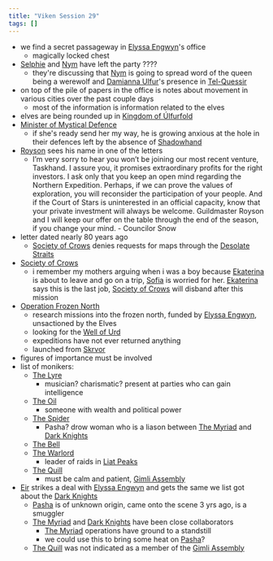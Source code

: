 ```yaml
---
title: "Viken Session 29"
tags: []
---
```


- we find a secret passageway in [Elyssa Engwyn](posts/NPCs/Elyssa%20Engwyn.md)'s office
    - magically locked chest
- [Selphie](posts/NPCs/Selphie.md) and [Nym](posts/NPCs/Nym.md) have left the party ????
    - they're discussing that [Nym](posts/NPCs/Nym.md) is going to spread word of the queen being a werewolf and [Damianna Ulfur](posts/NPCs/Damianna%20Ulfur.md)'s presence in [Tel-Quessir](posts/Places/Tel-Quessir.md)
- on top of the pile of papers in the office is notes about movement in various cities over the past couple days
    - most of the information is information related to the elves
- elves are being rounded up in [Kingdom of Úlfurfold](posts/Places/Kingdom%20of%20%C3%9Alfurfold.md)
- [Minister of Mystical Defence](Minister%20of%20Mystical%20Defence)
    - if she's ready send her my way, he is growing anxious at the hole in their defences left by the absence of [Shadowhand](Shadowhand)
- [Royson](posts/PCs/Royson.md) sees his name in one of the letters 
    - I’m very sorry to hear you won’t be joining our most recent venture, Taskhand. I assure you, it promises extraordinary profits for the right investors. I ask only that you keep an open mind regarding the Northern Expedition. Perhaps, if we can prove the values of exploration, you will reconsider the participation of your people. And if the Court of Stars is uninterested in an official capacity, know that your private investment will always be welcome. Guildmaster Royson and I will keep our offer on the table through the end of the season, if you change your mind. - Councilor Snow
- letter dated nearly 80 years ago
    - [Society of Crows](posts/Organizations/Society%20of%20Crows.md) denies requests for maps through the [Desolate Straits](posts/Places/Desolate%20Straits.md)
- [Society of Crows](posts/Organizations/Society%20of%20Crows.md) 
    - i remember my mothers arguing when i was a boy because [Ekaterina](posts/NPCs/Ekaterina.md) is about to leave and go on a trip, [Sofia](posts/NPCs/Sofia.md) is worried for her. [Ekaterina](posts/NPCs/Ekaterina.md) says this is the last job, [Society of Crows](posts/Organizations/Society%20of%20Crows.md) will disband after this mission
- [Operation Frozen North](posts/Events/Operation%20Frozen%20North.md)
    - research missions into the frozen north, funded by [Elyssa Engwyn](posts/NPCs/Elyssa%20Engwyn.md), unsactioned by the Elves
    - looking for the [Well of Urd](posts/Objects/Well%20of%20Urd.md)
    - expeditions have not ever returned anything
    - launched from [Skrvor](posts/Places/Skrvor.md)
- figures of importance must be involved
- list of monikers:
    - [The Lyre](posts/NPCs/The%20Lyre.md)
        - musician? charismatic? present at parties who can gain intelligence
    - [The Oil](posts/NPCs/The%20Oil.md)
        - someone with wealth and political power
    - [The Spider](posts/NPCs/The%20Spider.md)
        - Pasha? drow woman who is a liason between [The Myriad](posts/Organizations/The%20Myriad.md) and [Dark Knights](posts/Organizations/Dark%20Knights.md)
    - [The Bell](posts/NPCs/The%20Bell.md)
    - [The Warlord](posts/NPCs/The%20Warlord.md)
        - leader of raids in [Liat Peaks](posts/Places/Liat%20Peaks.md)
    - [The Quill](posts/NPCs/The%20Quill.md)
        - must be calm and patient, [Gimli Assembly](posts/Organizations/Gimli%20Assembly.md)
- [Eir](posts/PCs/Eir.md) strikes a deal with [Elyssa Engwyn](posts/NPCs/Elyssa%20Engwyn.md) and gets the same we list got about the [Dark Knights](posts/Organizations/Dark%20Knights.md)
    - [Pasha](posts/NPCs/Pasha.md) is of unknown origin, came onto the scene 3 yrs ago, is a smuggler
    - [The Myriad](posts/Organizations/The%20Myriad.md) and [Dark Knights](posts/Organizations/Dark%20Knights.md) have been close collaborators
        - [The Myriad](posts/Organizations/The%20Myriad.md) operations have ground to a standstill
        - we could use this to bring some heat on [Pasha](posts/NPCs/Pasha.md)? 
    - [The Quill](posts/NPCs/The%20Quill.md) was not indicated as a member of the [Gimli Assembly](posts/Organizations/Gimli%20Assembly.md)
